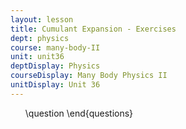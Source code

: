 ```yaml
---
layout: lesson
title: Cumulant Expansion - Exercises
dept: physics
course: many-body-II
unit: unit36
deptDisplay: Physics
courseDisplay: Many Body Physics II
unitDisplay: Unit 36
---
```

<ol>
\question
\end{questions}

